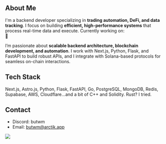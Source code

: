 ## About Me  
I'm a backend developer specializing in **trading automation, DeFi, and data tracking**. I focus on building **efficient, high-performance systems** that process real-time data and execute.
Currently working on:  
👀

I’m passionate about **scalable backend architecture, blockchain development, and automation**. I work with Next.js, Python, Flask, and FastAPI to build robust APIs, and I integrate with Solana-based protocols for seamless on-chain interactions.  

## Tech Stack  
Next.js, Astro.js, Python, Flask, FastAPI, Go, PostgreSQL, MongoDB, Redis, Supabase, AWS, Cloudflare...and a bit of C++ and Solidity. Rust? I tried.

## Contact  
- Discord: butwm  
- Email: [butwm@arctik.app](mailto:butwm@arctik.app)  

![](https://github-readme-streak-stats.herokuapp.com/?user=Butwm&theme=dark&hide_border=true)<br/>


